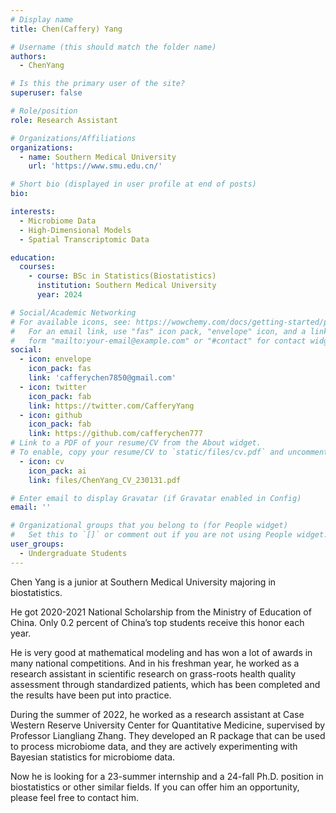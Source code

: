 ```yaml
---
# Display name
title: Chen(Caffery) Yang

# Username (this should match the folder name)
authors:
  - ChenYang

# Is this the primary user of the site?
superuser: false

# Role/position
role: Research Assistant

# Organizations/Affiliations
organizations:
  - name: Southern Medical University
    url: 'https://www.smu.edu.cn/'

# Short bio (displayed in user profile at end of posts)
bio: 

interests:
  - Microbiome Data
  - High-Dimensional Models
  - Spatial Transcriptomic Data

education:
  courses:
    - course: BSc in Statistics(Biostatistics)
      institution: Southern Medical University
      year: 2024

# Social/Academic Networking
# For available icons, see: https://wowchemy.com/docs/getting-started/page-builder/#icons
#   For an email link, use "fas" icon pack, "envelope" icon, and a link in the
#   form "mailto:your-email@example.com" or "#contact" for contact widget.
social:
  - icon: envelope
    icon_pack: fas
    link: 'cafferychen7850@gmail.com'
  - icon: twitter
    icon_pack: fab
    link: https://twitter.com/CafferyYang
  - icon: github
    icon_pack: fab
    link: https://github.com/cafferychen777
# Link to a PDF of your resume/CV from the About widget.
# To enable, copy your resume/CV to `static/files/cv.pdf` and uncomment the lines below.
  - icon: cv
    icon_pack: ai
    link: files/ChenYang_CV_230131.pdf

# Enter email to display Gravatar (if Gravatar enabled in Config)
email: ''

# Organizational groups that you belong to (for People widget)
#   Set this to `[]` or comment out if you are not using People widget.
user_groups:
  - Undergraduate Students
---
```


Chen Yang is a junior at Southern Medical University majoring in biostatistics.

He got 2020-2021 National Scholarship from the Ministry of Education of China. Only 0.2 percent of China’s top students receive this honor each year.

He is very good at mathematical modeling and has won a lot of awards in many national competitions. And in his freshman year, he worked as a research assistant in scientific research on grass-roots health quality assessment through standardized patients, which has been completed and the results have been put into practice.

During the summer of 2022, he worked as a research assistant at Case Western Reserve University Center for Quantitative Medicine, supervised by Professor Liangliang Zhang. They developed an R package that can be used to process microbiome data, and they are actively experimenting with Bayesian statistics for microbiome data.

Now he is looking for a 23-summer internship and a 24-fall Ph.D. position in biostatistics or other similar fields. If you can offer him an opportunity, please feel free to contact him.